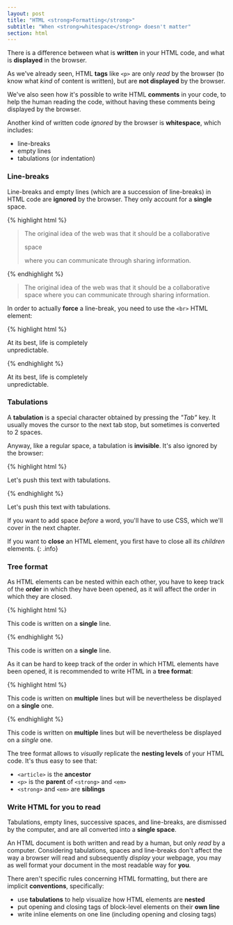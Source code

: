 ```yaml
---
layout: post
title: "HTML <strong>Formatting</strong>"
subtitle: "When <strong>whitespace</strong> doesn't matter"
section: html
---
```


There is a difference between what is **written** in your HTML code, and what is **displayed** in the browser.

As we've already seen, HTML **tags** like `<p>` are only _read_ by the browser (to know what _kind_ of content is written), but are **not displayed** by the browser.

We've also seen how it's possible to write HTML **comments** in your code, to help the human reading the code, without having these comments being displayed by the browser.

Another kind of written code _ignored_ by the browser is **whitespace**, which includes:

* line-breaks
* empty lines
* tabulations (or indentation)

### Line-breaks

Line-breaks and empty lines (which are a succession of line-breaks) in HTML code are **ignored** by the browser. They only account for a **single** space.

{% highlight html %}
<blockquote>
The original idea of the web was that it should be a collaborative


space


where you can communicate through sharing information.
</blockquote>
{% endhighlight %}

<div class="result">
  <blockquote>
  The original idea of the web was that it should be a collaborative space where you can communicate through sharing information.
  </blockquote>
</div>

In order to actually **force** a line-break, you need to use the `<br>` HTML element:

{% highlight html %}
<p>At its best, life is completely<br>unpredictable.</p>
{% endhighlight %}

<div class="result">
  <p>At its best, life is completely<br>unpredictable.</p>
</div>

### Tabulations

A **tabulation** is a special character obtained by pressing the _"Tab"_ key. It usually moves the cursor to the next tab stop, but sometimes is converted to 2 spaces.

Anyway, like a regular space, a tabulation is **invisible**. It's also ignored by the browser:

{% highlight html %}
<p>
  Let's push      this text
  with tabulations.
</p>
{% endhighlight %}

<div class="result">
  <p>
    Let's push      this text
    with tabulations.
  </p>
</div>

If you want to add space _before_ a word, you'll have to use CSS, which we'll cover in the next chapter.

If you want to **close** an HTML element, you first have to close all its _children_ elements.
{: .info}

### Tree format

As HTML elements can be nested within each other, you have to keep track of the **order** in which they have been opened, as it will affect the order in which they are closed.

{% highlight html %}
<article><p>This code is written on a <strong>single</strong> line.</p></article>
{% endhighlight %}

<div class="result">
  <article><p>This code is written on a <strong>single</strong> line.</p></article>
</div>

As it can be hard to keep track of the order in which HTML elements have been opened, it is recommended to write HTML in a **tree format**:

{% highlight html %}
<article>
  <p>
    This code is written on
    <strong>multiple</strong>
    lines but will be nevertheless
    be displayed on a
    <strong>single</strong>
    one.
  </p>
</article>
{% endhighlight %}

<div class="result">
  <article>
    <p>
      This code is written on
      <strong>multiple</strong>
      lines but will be nevertheless
      be displayed on a
      <em>single</em>
      one.
    </p>
  </article>
</div>

The tree format allows to _visually_ replicate the **nesting levels** of your HTML code. It's thus easy to see that:

* `<article>` is the **ancestor**
* `<p>` is the **parent** of `<strong>` and `<em>`
* `<strong>` and `<em>` are **siblings**

### Write HTML for you to read

Tabulations, empty lines, successive spaces, and line-breaks, are dismissed by the computer, and are all converted into a **single space**.

An HTML document is both written and read by a human, but only _read_ by a computer. Considering tabulations, spaces and line-breaks don't affect the way a browser will read and subsequently _display_ your webpage, you may as well format your document in the most readable way for **you**.

There aren't specific rules concerning HTML formatting, but there are implicit **conventions**, specifically:

* use **tabulations** to help visualize how HTML elements are **nested**
* put opening and closing tags of block-level elements on their **own line**
* write inline elements on one line (including opening and closing tags)
